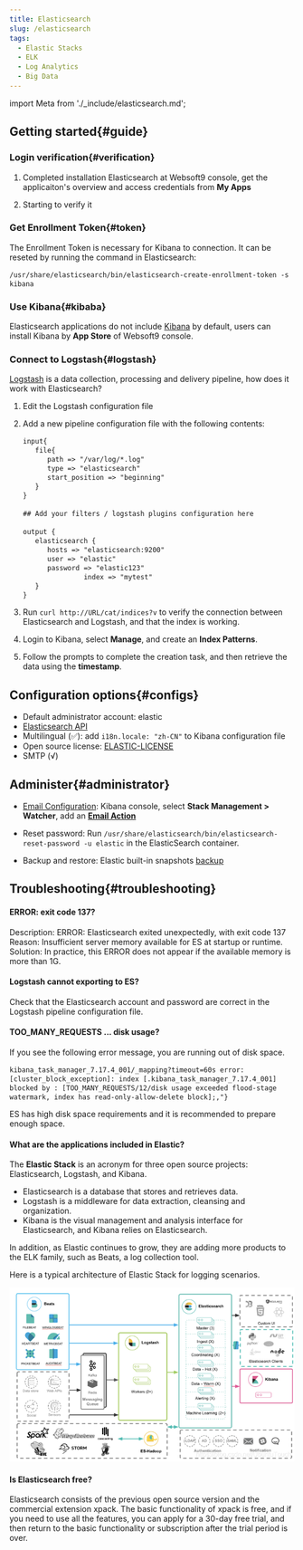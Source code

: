 ```yaml
---
title: Elasticsearch
slug: /elasticsearch
tags:
  - Elastic Stacks
  - ELK
  - Log Analytics
  - Big Data
---
```


import Meta from './_include/elasticsearch.md';

<Meta name="meta" />

## Getting started{#guide}

### Login verification{#verification}

1. Completed installation Elasticsearch at Websoft9 console, get the applicaiton's overview and access credentials from **My Apps**  

2. Starting to verify it

### Get Enrollment Token{#token}

The Enrollment Token is necessary for Kibana to connection. It can be reseted by running the command in Elasticsearch:  
  ```
  /usr/share/elasticsearch/bin/elasticsearch-create-enrollment-token -s kibana
  ```

### Use Kibana{#kibaba}

Elasticsearch applications do not include [Kibana](./kibana) by default, users can install Kibana  by **App Store** of Websoft9 console.  

### Connect to Logstash{#logstash}

[Logstash](./logstash) is a data collection, processing and delivery pipeline, how does it work with Elasticsearch?

1. Edit the Logstash configuration file

2. Add a new pipeline configuration file with the following contents:
   ```
   input{
      file{
         path => "/var/log/*.log"
         type => "elasticsearch"
         start_position => "beginning"
      }
   }

   ## Add your filters / logstash plugins configuration here

   output {
      elasticsearch {
         hosts => "elasticsearch:9200"
         user => "elastic"
         password => "elastic123"
                  index => "mytest"
      }
   }
   ```

3. Run `curl http://URL/cat/indices?v` to verify the connection between Elasticsearch and Logstash, and that the index is working.

4. Login to Kibana, select **Manage**, and create an **Index Patterns**.  

5. Follow the prompts to complete the creation task, and then retrieve the data using the **timestamp**.

## Configuration options{#configs}

- Default administrator account: elastic
- [Elasticsearch API](https://www.elastic.co/guide/en/elasticsearch/reference/current/http-clients.html)
- Multilingual (✅): add `i18n.locale: "zh-CN"` to Kibana configuration file
- Open source license: [ELASTIC-LICENSE](https://github.com/elastic/elasticsearch/blob/master/licenses/ELASTIC-LICENSE-2.0.txt)
- SMTP (√)

## Administer{#administrator}

- [Email Configuration](https://www.elastic.co/guide/en/elasticsearch/reference/current/actions-email.html): Kibana console, select **Stack Management > Watcher**, add an [**Email Action**](https://www.elastic.co/guide/en/elasticsearch/reference/current/actions.html)  

- Reset password: Run `/usr/share/elasticsearch/bin/elasticsearch-reset-password -u elastic` in the ElasticSearch container.

- Backup and restore: Elastic built-in snapshots [backup](https://www.elastic.co/guide/en/elasticsearch/reference/7.13/snapshot-restore.html)

## Troubleshooting{#troubleshooting}

#### ERROR: exit code 137?

Description: ERROR: Elasticsearch exited unexpectedly, with exit code 137     
Reason: Insufficient server memory available for ES at startup or runtime.     
Solution: In practice, this ERROR does not appear if the available memory is more than 1G.   

#### Logstash cannot exporting to ES?

Check that the Elasticsearch account and password are correct in the Logstash pipeline configuration file.

#### TOO_MANY_REQUESTS ... disk usage?

If you see the following error message, you are running out of disk space.  
   ```
   kibana_task_manager_7.17.4_001/_mapping?timeout=60s error: [cluster_block_exception]: index [.kibana_task_manager_7.17.4_001] blocked by : [TOO_MANY_REQUESTS/12/disk usage exceeded flood-stage watermark, index has read-only-allow-delete block];,"}
   ```

ES has high disk space requirements and it is recommended to prepare enough space. 

#### What are the applications included in Elastic?

The **Elastic Stack** is an acronym for three open source projects: Elasticsearch, Logstash, and Kibana.

- Elasticsearch is a database that stores and retrieves data.
- Logstash is a middleware for data extraction, cleansing and organization.
- Kibana is the visual management and analysis interface for Elasticsearch, and Kibana relies on Elasticsearch.

In addition, as Elastic continues to grow, they are adding more products to the ELK family, such as Beats, a log collection tool.

Here is a typical architecture of Elastic Stack for logging scenarios.

 ![](./assets/elastic-architecture-websoft9.png)

#### Is Elasticsearch free?

Elasticsearch consists of the previous open source version and the commercial extension xpack. The basic functionality of xpack is free, and if you need to use all the features, you can apply for a 30-day free trial, and then return to the basic functionality or subscription after the trial period is over.  
